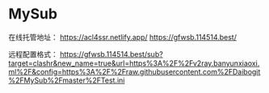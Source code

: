 # MySub
在线托管地址：
https://acl4ssr.netlify.app/
https://gfwsb.114514.best/

远程配置格式：
https://gfwsb.114514.best/sub?target=clashr&new_name=true&url=https%3A%2F%2Fv2ray.banyunxiaoxi.ml%2F&config=https%3A%2F%2Fraw.githubusercontent.com%2FDaibogit%2FMySub%2Fmaster%2FTest.ini

